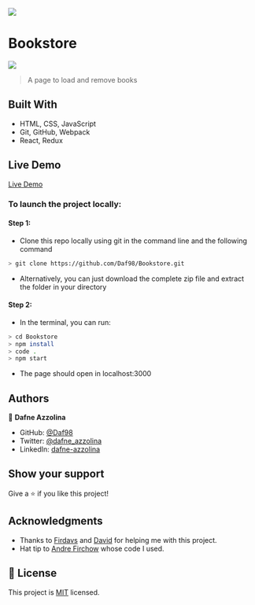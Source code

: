 ![](https://img.shields.io/badge/Microverse-blueviolet)

# Bookstore
![](https://i.imgur.com/engQWch.png)
> A page to load and remove books

## Built With

- HTML, CSS, JavaScript
- Git, GitHub, Webpack
- React, Redux

## Live Demo

[Live Demo](https://daf98-bookstore.herokuapp.com/)

### To launch the project locally:
#### Step 1:
- Clone this repo locally using git in the command line and the following command
 ```bash
 > git clone https://github.com/Daf98/Bookstore.git
 ```
- Alternatively, you can just download the complete zip file and extract the folder in your directory
#### Step 2:
- In the terminal, you can run:
```bash
> cd Bookstore
> npm install
> code .
> npm start
```
- The page should open in localhost:3000

## Authors

👤 **Dafne Azzolina**

- GitHub: [@Daf98](https://github.com/Daf98)
- Twitter: [@dafne_azzolina](https://twitter.com/dafne_azzolina)
- LinkedIn: [dafne-azzolina](https://www.linkedin.com/in/dafne-azzolina/)

## Show your support

Give a ⭐️ if you like this project!

## Acknowledgments

- Thanks to [Firdavs](github.com/fed1k) and [David](https://github.com/indigodavid) for helping me with this project.
- Hat tip to [Andre Firchow](http://firchow.net/) whose code I used.
## 📝 License

This project is [MIT](./MIT.md) licensed.

